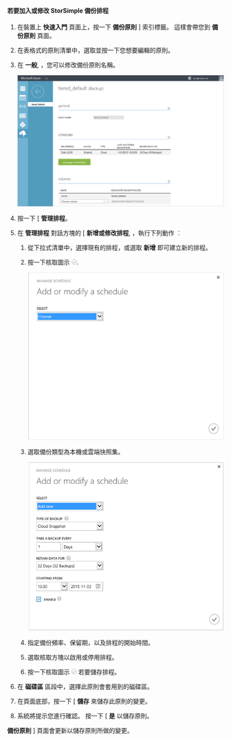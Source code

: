 
<!--author=SharS last changed: 11/04/15-->

#### 若要加入或修改 StorSimple 備份排程

1. 在裝置上 **快速入門** 頁面上，按一下 **備份原則** ] 索引標籤。 這樣會帶您到 **備份原則** 頁面。

2. 在表格式的原則清單中，選取並按一下您想要編輯的原則。

3. 在 **一般**, ，您可以修改備份原則名稱。

     ![管理排程](./media/storsimple-add-modify-backup-schedule-u2/AddModifyGeneral.png)

4. 按一下 [ **管理排程**。 

5. 在 **管理排程** 對話方塊的 [ **新增或修改排程**, ，執行下列動作 ︰

    1. 從下拉式清單中，選擇現有的排程，或選取 **新增** 即可建立新的排程。
    2. 按一下核取圖示 ![修改排程 1](./media/storsimple-add-modify-backup-schedule-u2/HCS_CheckIcon-include.png). 

        ![修改排程 1](./media/storsimple-add-modify-backup-schedule-u2/AddModify1.png)

    2. 選取備份類型為本機或雲端快照集。

        ![修改排程 1](./media/storsimple-add-modify-backup-schedule-u2/AddModify2.png) 

    3. 指定備份頻率、保留期，以及排程的開始時間。

    4. 選取核取方塊以啟用或停用排程。

    5. 按一下核取圖示 ![核取圖示](./media/storsimple-add-modify-backup-schedule-u2/HCS_CheckIcon-include.png) 若要儲存排程。

5. 在 **磁碟區** 區段中，選擇此原則會套用到的磁碟區。

6. 在頁面底部，按一下 [ **儲存** 來儲存此原則的變更。

7. 系統將提示您進行確認。 按一下 [ **是** 以儲存原則。

 **備份原則** ] 頁面會更新以儲存原則所做的變更。
 



